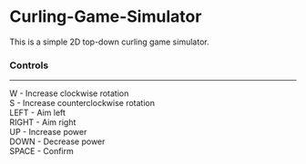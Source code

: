 # Curling-Game-Simulator
This is a simple 2D top-down curling game simulator.

### Controls
-----------------
W - Increase clockwise rotation<br>
S - Increase counterclockwise rotation<br>
LEFT - Aim left<br>
RIGHT - Aim right<br>
UP - Increase power<br>
DOWN - Decrease power<br>
SPACE - Confirm
